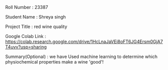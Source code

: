 Roll Number       :   23387

Student Name      :   Shreya singh

Project Title     :   red wine quality

Google Colab Link :   https://colab.research.google.com/drive/1HcLnaJaVEi8oFT6JG4Ersm0GjA7T4uvv?usp=sharing

Summary(Optional) :   we have Used machine learning to determine which physiochemical properties make a wine 'good'!
